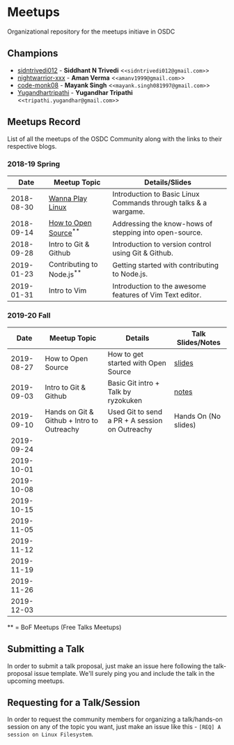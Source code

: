 # Meetups

Organizational repository for the meetups initiave in OSDC

## Champions

- [sidntrivedi012](https://github.com/sidntrivedi012) - **Siddhant N Trivedi** &lt;`<sidntrivedi012@gmail.com>`&gt;
- [nightwarrior-xxx](https://github.com/nightwarrior-xxx) - **Aman Verma** &lt;`<amanv1999@gmail.com>`&gt;
- [code-monk08](https://github.com/code-monk08) - **Mayank Singh** &lt;`<mayank.singh081997@gmail.com>`&gt;
- [Yugandhartripathi](https://github.com/Yugandhartripathi) - **Yugandhar Tripathi** &lt;`<tripathi.yugandhar@gmail.com>`&gt;

## Meetups Record

List of all the meetups of the OSDC Community along with the links to their respective blogs.

### 2018-19 Spring

| Date       | Meetup Topic                                                | Details/Slides                                                  |
| ---------- | ----------------------------------------------------------- | --------------------------------------------------------------- |
| 2018-08-30 | [Wanna Play Linux](https://bit.ly/2NyFacz)                  | Introduction to Basic Linux Commands through talks & a wargame. |
| 2018-09-14 | [How to Open Source](https://bit.ly/2PWTA2Z)<sup>\*\*</sup> | Addressing the know-hows of stepping into open-source.          |
| 2018-09-28 | Intro to Git & Github                                       | Introduction to version control using Git & Github.             |
| 2019-01-23 | Contributing to Node.js<sup>\*\*</sup>                      | Getting started with contributing to Node.js.                   |
| 2019-01-31 | Intro to Vim                                                | Introduction to the awesome features of Vim Text editor.        |

### 2019-20 Fall

| Date       | Meetup Topic                               | Details                                        | Talk Slides/Notes                  |
| ---------- | ------------------------------------------ | ---------------------------------------------- | ---------------------------------- |
| 2019-08-27 | How to Open Source                         | How to get started with Open Source            | [slides](https://bit.ly/2zo4okx)   |
| 2019-09-03 | Intro to Git & Github                      | Basic Git intro + Talk by ryzokuken            | [notes](./community_etiquettes.md) |
| 2019-09-10 | Hands on Git & Github + Intro to Outreachy | Used Git to send a PR + A session on Outreachy | Hands On (No slides)               |
| 2019-09-24 |                                            |                                                |
| 2019-10-01 |                                            |                                                |
| 2019-10-08 |                                            |                                                |
| 2019-10-15 |                                            |                                                |
| 2019-11-05 |                                            |                                                |
| 2019-11-12 |                                            |                                                |
| 2019-11-19 |                                            |                                                |
| 2019-11-26 |                                            |                                                |
| 2019-12-03 |                                            |                                                |

\*\* = BoF Meetups (Free Talks Meetups)

## Submitting a Talk

In order to submit a talk proposal, just make an issue here following the talk-proposal issue template. We'll surely ping you and include the talk in the upcoming meetups.

## Requesting for a Talk/Session

In order to request the community members for organizing a talk/hands-on session on any of the topic you want, just make an issue like this - `[REQ] A session on Linux Filesystem`.
